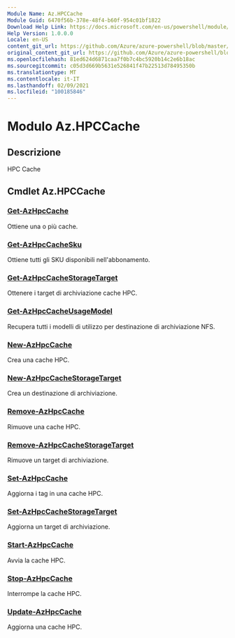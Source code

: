 ```yaml
---
Module Name: Az.HPCCache
Module Guid: 6470f56b-378e-48f4-b60f-954c01bf1822
Download Help Link: https://docs.microsoft.com/en-us/powershell/module/az.hpccache
Help Version: 1.0.0.0
Locale: en-US
content_git_url: https://github.com/Azure/azure-powershell/blob/master/src/HPCCache/HPCCache/help/Az.HPCCache.md
original_content_git_url: https://github.com/Azure/azure-powershell/blob/master/src/HPCCache/HPCCache/help/Az.HPCCache.md
ms.openlocfilehash: 81ed624d6871caa7f0b7c4bc5920b14c2e6b18ac
ms.sourcegitcommit: c05d3d669b5631e526841f47b22513d78495350b
ms.translationtype: MT
ms.contentlocale: it-IT
ms.lasthandoff: 02/09/2021
ms.locfileid: "100185846"
---
```

# Modulo Az.HPCCache
## Descrizione
HPC Cache

## Cmdlet Az.HPCCache
### [Get-AzHpcCache](Get-AzHpcCache.md)
Ottiene una o più cache.

### [Get-AzHpcCacheSku](Get-AzHpcCacheSku.md)
Ottiene tutti gli SKU disponibili nell'abbonamento.

### [Get-AzHpcCacheStorageTarget](Get-AzHpcCacheStorageTarget.md)
Ottenere i target di archiviazione cache HPC.

### [Get-AzHpcCacheUsageModel](Get-AzHpcCacheUsageModel.md)
Recupera tutti i modelli di utilizzo per destinazione di archiviazione NFS.

### [New-AzHpcCache](New-AzHpcCache.md)
Crea una cache HPC.

### [New-AzHpcCacheStorageTarget](New-AzHpcCacheStorageTarget.md)
Crea un destinazione di archiviazione.

### [Remove-AzHpcCache](Remove-AzHpcCache.md)
Rimuove una cache HPC.

### [Remove-AzHpcCacheStorageTarget](Remove-AzHpcCacheStorageTarget.md)
Rimuove un target di archiviazione.

### [Set-AzHpcCache](Set-AzHpcCache.md)
Aggiorna i tag in una cache HPC.

### [Set-AzHpcCacheStorageTarget](Set-AzHpcCacheStorageTarget.md)
Aggiorna un target di archiviazione.

### [Start-AzHpcCache](Start-AzHpcCache.md)
Avvia la cache HPC.

### [Stop-AzHpcCache](Stop-AzHpcCache.md)
Interrompe la cache HPC.

### [Update-AzHpcCache](Update-AzHpcCache.md)
Aggiorna una cache HPC.

